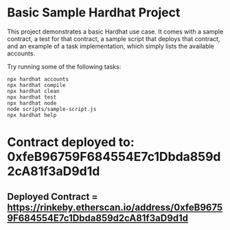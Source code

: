 # Basic Sample Hardhat Project

This project demonstrates a basic Hardhat use case. It comes with a sample contract, a test for that contract, a sample script that deploys that contract, and an example of a task implementation, which simply lists the available accounts.

Try running some of the following tasks:

```shell
npx hardhat accounts
npx hardhat compile
npx hardhat clean
npx hardhat test
npx hardhat node
node scripts/sample-script.js
npx hardhat help
```

# Contract deployed to: 0xfeB96759F684554E7c1Dbda859d2cA81f3aD9d1d
## Deployed Contract = https://rinkeby.etherscan.io/address/0xfeB96759F684554E7c1Dbda859d2cA81f3aD9d1d